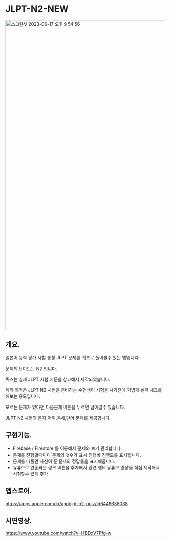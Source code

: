 # JLPT-N2-NEW

<img width="981" alt="스크린샷 2023-06-17 오후 9 54 56" src="https://github.com/Jamminssssss/JLPT-N2-NEW/assets/91593937/7bacd9c8-1716-4cd7-817e-88ab9e52dbd4">

## 개요.

일본어 능력 평가 시험 통칭 JLPT 문제를 퀴즈로 풀어볼수 있는 앱입니다.

문제의 난이도는 N2 입니다.

퀴즈는 실제 JLPT 시험 지문을 참고해서 제작되었습니다.

제작 목적은 JLPT N2 시험을 준비하는 수험생이 시험을 치기전에 가볍게 실력 체크를 해보는 용도입니다.

모르는 문제가 있다면 다음문제 버튼을 누르면 넘어갈수 있습니다.

JLPT N2 시험의 문자,어휘,독해,단어 문제를 제공합니다.

## 구현기능.

- Firebase / Firestore 를 이용해서 문제와 보기 관리합니다.
- 문제를 진행할때마다 문제의 갯수가 표시 진행바 진행도를 표시합니다.
- 문제를 다풀면 자신이 푼 문제의 정답률을 표시해줍니다.
- 유튜브로 연동되는 링크 버튼을 추가해서 관련 앱의 유튜브 영상을 직접 제작해서 시청할수 있게 추가

## 앱스토어.

https://apps.apple.com/kr/app/jlpt-n2-quiz/id6446638038

## 시연영상.

https://www.youtube.com/watch?v=HBDxV7Pfg-w
